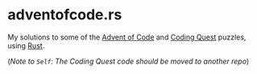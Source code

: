 # adventofcode.rs

My solutions to some of the [Advent of Code](https://adventofcode.com/) and [Coding Quest](https://codingquest.io/) puzzles, using [Rust](https://www.rust-lang.org/).

(_Note to `Self`: The Coding Quest code should be moved to another repo_)
